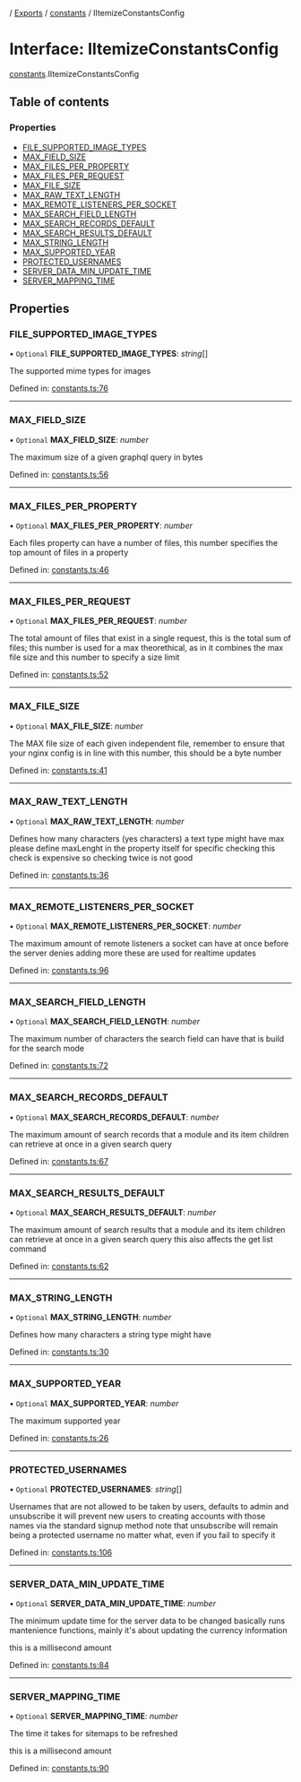 [](../README.md) / [Exports](../modules.md) / [constants](../modules/constants.md) / IItemizeConstantsConfig

# Interface: IItemizeConstantsConfig

[constants](../modules/constants.md).IItemizeConstantsConfig

## Table of contents

### Properties

- [FILE\_SUPPORTED\_IMAGE\_TYPES](constants.iitemizeconstantsconfig.md#file_supported_image_types)
- [MAX\_FIELD\_SIZE](constants.iitemizeconstantsconfig.md#max_field_size)
- [MAX\_FILES\_PER\_PROPERTY](constants.iitemizeconstantsconfig.md#max_files_per_property)
- [MAX\_FILES\_PER\_REQUEST](constants.iitemizeconstantsconfig.md#max_files_per_request)
- [MAX\_FILE\_SIZE](constants.iitemizeconstantsconfig.md#max_file_size)
- [MAX\_RAW\_TEXT\_LENGTH](constants.iitemizeconstantsconfig.md#max_raw_text_length)
- [MAX\_REMOTE\_LISTENERS\_PER\_SOCKET](constants.iitemizeconstantsconfig.md#max_remote_listeners_per_socket)
- [MAX\_SEARCH\_FIELD\_LENGTH](constants.iitemizeconstantsconfig.md#max_search_field_length)
- [MAX\_SEARCH\_RECORDS\_DEFAULT](constants.iitemizeconstantsconfig.md#max_search_records_default)
- [MAX\_SEARCH\_RESULTS\_DEFAULT](constants.iitemizeconstantsconfig.md#max_search_results_default)
- [MAX\_STRING\_LENGTH](constants.iitemizeconstantsconfig.md#max_string_length)
- [MAX\_SUPPORTED\_YEAR](constants.iitemizeconstantsconfig.md#max_supported_year)
- [PROTECTED\_USERNAMES](constants.iitemizeconstantsconfig.md#protected_usernames)
- [SERVER\_DATA\_MIN\_UPDATE\_TIME](constants.iitemizeconstantsconfig.md#server_data_min_update_time)
- [SERVER\_MAPPING\_TIME](constants.iitemizeconstantsconfig.md#server_mapping_time)

## Properties

### FILE\_SUPPORTED\_IMAGE\_TYPES

• `Optional` **FILE\_SUPPORTED\_IMAGE\_TYPES**: *string*[]

The supported mime types for images

Defined in: [constants.ts:76](https://github.com/onzag/itemize/blob/28218320/constants.ts#L76)

___

### MAX\_FIELD\_SIZE

• `Optional` **MAX\_FIELD\_SIZE**: *number*

The maximum size of a given graphql query in bytes

Defined in: [constants.ts:56](https://github.com/onzag/itemize/blob/28218320/constants.ts#L56)

___

### MAX\_FILES\_PER\_PROPERTY

• `Optional` **MAX\_FILES\_PER\_PROPERTY**: *number*

Each files property can have a number of files, this number specifies the
top amount of files in a property

Defined in: [constants.ts:46](https://github.com/onzag/itemize/blob/28218320/constants.ts#L46)

___

### MAX\_FILES\_PER\_REQUEST

• `Optional` **MAX\_FILES\_PER\_REQUEST**: *number*

The total amount of files that exist in a single request, this is the total
sum of files; this number is used for a max theorethical, as in it combines
the max file size and this number to specify a size limit

Defined in: [constants.ts:52](https://github.com/onzag/itemize/blob/28218320/constants.ts#L52)

___

### MAX\_FILE\_SIZE

• `Optional` **MAX\_FILE\_SIZE**: *number*

The MAX file size of each given independent file, remember to ensure that
your nginx config is in line with this number, this should be a byte number

Defined in: [constants.ts:41](https://github.com/onzag/itemize/blob/28218320/constants.ts#L41)

___

### MAX\_RAW\_TEXT\_LENGTH

• `Optional` **MAX\_RAW\_TEXT\_LENGTH**: *number*

Defines how many characters (yes characters) a text type might have max
please define maxLenght in the property itself for specific checking
this check is expensive so checking twice is not good

Defined in: [constants.ts:36](https://github.com/onzag/itemize/blob/28218320/constants.ts#L36)

___

### MAX\_REMOTE\_LISTENERS\_PER\_SOCKET

• `Optional` **MAX\_REMOTE\_LISTENERS\_PER\_SOCKET**: *number*

The maximum amount of remote listeners a socket can
have at once before the server denies adding more
these are used for realtime updates

Defined in: [constants.ts:96](https://github.com/onzag/itemize/blob/28218320/constants.ts#L96)

___

### MAX\_SEARCH\_FIELD\_LENGTH

• `Optional` **MAX\_SEARCH\_FIELD\_LENGTH**: *number*

The maximum number of characters the search field can
have that is build for the search mode

Defined in: [constants.ts:72](https://github.com/onzag/itemize/blob/28218320/constants.ts#L72)

___

### MAX\_SEARCH\_RECORDS\_DEFAULT

• `Optional` **MAX\_SEARCH\_RECORDS\_DEFAULT**: *number*

The maximum amount of search records that a module and its item
children can retrieve at once in a given search query

Defined in: [constants.ts:67](https://github.com/onzag/itemize/blob/28218320/constants.ts#L67)

___

### MAX\_SEARCH\_RESULTS\_DEFAULT

• `Optional` **MAX\_SEARCH\_RESULTS\_DEFAULT**: *number*

The maximum amount of search results that a module and its item
children can retrieve at once in a given search query
this also affects the get list command

Defined in: [constants.ts:62](https://github.com/onzag/itemize/blob/28218320/constants.ts#L62)

___

### MAX\_STRING\_LENGTH

• `Optional` **MAX\_STRING\_LENGTH**: *number*

Defines how many characters a string type might have

Defined in: [constants.ts:30](https://github.com/onzag/itemize/blob/28218320/constants.ts#L30)

___

### MAX\_SUPPORTED\_YEAR

• `Optional` **MAX\_SUPPORTED\_YEAR**: *number*

The maximum supported year

Defined in: [constants.ts:26](https://github.com/onzag/itemize/blob/28218320/constants.ts#L26)

___

### PROTECTED\_USERNAMES

• `Optional` **PROTECTED\_USERNAMES**: *string*[]

Usernames that are not allowed to be taken
by users, defaults to admin and unsubscribe
it will prevent new users to creating accounts
with those names via the standard signup method
note that unsubscribe will remain being a protected
username no matter what, even if you fail
to specify it

Defined in: [constants.ts:106](https://github.com/onzag/itemize/blob/28218320/constants.ts#L106)

___

### SERVER\_DATA\_MIN\_UPDATE\_TIME

• `Optional` **SERVER\_DATA\_MIN\_UPDATE\_TIME**: *number*

The minimum update time for the server data to be changed
basically runs mantenience functions, mainly it's about
updating the currency information

this is a millisecond amount

Defined in: [constants.ts:84](https://github.com/onzag/itemize/blob/28218320/constants.ts#L84)

___

### SERVER\_MAPPING\_TIME

• `Optional` **SERVER\_MAPPING\_TIME**: *number*

The time it takes for sitemaps to be refreshed

this is a millisecond amount

Defined in: [constants.ts:90](https://github.com/onzag/itemize/blob/28218320/constants.ts#L90)
